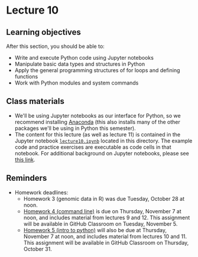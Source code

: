 # Lecture 10

## Learning objectives

After this section, you should be able to:
- Write and execute Python code using Jupyter notebooks
- Manipulate basic data types and structures in Python
- Apply the general programming structures of for loops and defining functions
- Work with Python modules and system commands 

## Class materials

- We'll be using Jupyter notebooks as our interface for Python, so we recommend installing [Anaconda](https://github.com/fredhutchio/tfcb_2019/tree/master/software#python) (this also installs many of the other packages we'll be using in Python this semester).
- The content for this lecture (as well as lecture 11) is contained in the Jupyter notebook [`lecture10.ipynb`](lecture10.ipynb) located in this directory. The example code and practice exercises are executable as code cells in that notebook. For additional background on Jupyter notebooks, please see [this link](https://realpython.com/jupyter-notebook-introduction/).

## Reminders
- Homework deadlines:
  - Homework 3 (genomic data in R) was due Tuesday, October 28 at noon.
  - [Homework 4 (command line)](../../homeworks/homework04) is due on Thursday, November 7 at noon, and includes material from lectures 9 and 12. This assignment will be available in GitHub Classroom on Tuesday, November 5.
  - [Homework 5 (intro to python)](../../homeworks/homework05) will also be due at Thursday, November 7 at noon, and includes material from lectures 10 and 11. This assignment will be available in GitHub Classroom on Thursday, October 31.
